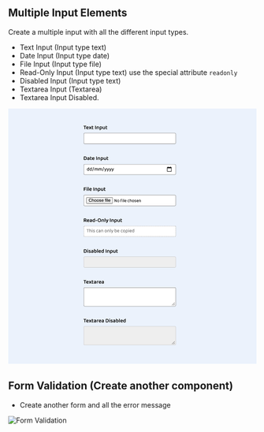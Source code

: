 ## Multiple Input Elements

Create a multiple input with all the different input types.

- Text Input (Input type text)
- Date Input (Input type date)
- File Input (Input type file)
- Read-Only Input (Input type text) use the special attribute `readonly`
- Disabled Input (Input type text)
- Textarea Input (Textarea)
- Textarea Input Disabled.

![Form](../assets/multiple-input-forms.png)

## Form Validation (Create another component)

- Create another form and all the error message

![Form Validation]('../assets/validation.png')
